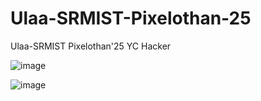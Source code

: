 # Ulaa-SRMIST-Pixelothan-25
Ulaa-SRMIST Pixelothan'25 YC Hacker

![image](https://github.com/user-attachments/assets/1bc8dbb7-7084-47ab-aecd-b0f4cea25166)




![image](https://github.com/user-attachments/assets/2c6275af-83a0-46c7-aa52-08320cb61175)
